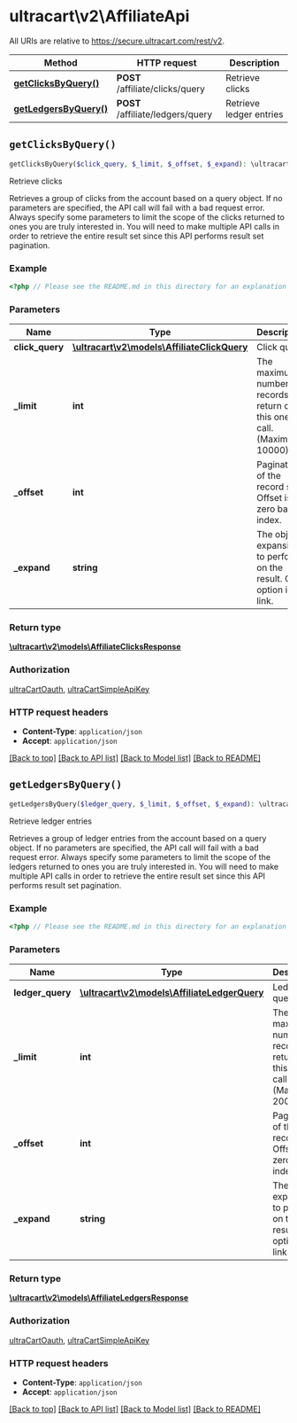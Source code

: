 # ultracart\v2\AffiliateApi

All URIs are relative to https://secure.ultracart.com/rest/v2.

Method | HTTP request | Description
------------- | ------------- | -------------
[**getClicksByQuery()**](AffiliateApi.md#getClicksByQuery) | **POST** /affiliate/clicks/query | Retrieve clicks
[**getLedgersByQuery()**](AffiliateApi.md#getLedgersByQuery) | **POST** /affiliate/ledgers/query | Retrieve ledger entries


## `getClicksByQuery()`

```php
getClicksByQuery($click_query, $_limit, $_offset, $_expand): \ultracart\v2\models\AffiliateClicksResponse
```

Retrieve clicks

Retrieves a group of clicks from the account based on a query object.  If no parameters are specified, the API call will fail with a bad request error.  Always specify some parameters to limit the scope of the clicks returned to ones you are truly interested in.  You will need to make multiple API calls in order to retrieve the entire result set since this API performs result set pagination.


### Example

```php
<?php // Please see the README.md in this directory for an explanation on why there are no samples here.
```


### Parameters

Name | Type | Description  | Notes
------------- | ------------- | ------------- | -------------
 **click_query** | [**\ultracart\v2\models\AffiliateClickQuery**](../Model/AffiliateClickQuery.md)| Click query |
 **_limit** | **int**| The maximum number of records to return on this one API call. (Maximum 10000) | [optional] [default to 10000]
 **_offset** | **int**| Pagination of the record set.  Offset is a zero based index. | [optional] [default to 0]
 **_expand** | **string**| The object expansion to perform on the result.  Only option is link. | [optional]

### Return type

[**\ultracart\v2\models\AffiliateClicksResponse**](../Model/AffiliateClicksResponse.md)

### Authorization

[ultraCartOauth](../../README.md#ultraCartOauth), [ultraCartSimpleApiKey](../../README.md#ultraCartSimpleApiKey)

### HTTP request headers

- **Content-Type**: `application/json`
- **Accept**: `application/json`

[[Back to top]](#) [[Back to API list]](../../README.md#endpoints)
[[Back to Model list]](../../README.md#models)
[[Back to README]](../../README.md)

## `getLedgersByQuery()`

```php
getLedgersByQuery($ledger_query, $_limit, $_offset, $_expand): \ultracart\v2\models\AffiliateLedgersResponse
```

Retrieve ledger entries

Retrieves a group of ledger entries from the account based on a query object.  If no parameters are specified, the API call will fail with a bad request error.  Always specify some parameters to limit the scope of the ledgers returned to ones you are truly interested in.  You will need to make multiple API calls in order to retrieve the entire result set since this API performs result set pagination.


### Example

```php
<?php // Please see the README.md in this directory for an explanation on why there are no samples here.
```


### Parameters

Name | Type | Description  | Notes
------------- | ------------- | ------------- | -------------
 **ledger_query** | [**\ultracart\v2\models\AffiliateLedgerQuery**](../Model/AffiliateLedgerQuery.md)| Ledger query |
 **_limit** | **int**| The maximum number of records to return on this one API call. (Maximum 200) | [optional] [default to 100]
 **_offset** | **int**| Pagination of the record set.  Offset is a zero based index. | [optional] [default to 0]
 **_expand** | **string**| The object expansion to perform on the result.  Only option is link. | [optional]

### Return type

[**\ultracart\v2\models\AffiliateLedgersResponse**](../Model/AffiliateLedgersResponse.md)

### Authorization

[ultraCartOauth](../../README.md#ultraCartOauth), [ultraCartSimpleApiKey](../../README.md#ultraCartSimpleApiKey)

### HTTP request headers

- **Content-Type**: `application/json`
- **Accept**: `application/json`

[[Back to top]](#) [[Back to API list]](../../README.md#endpoints)
[[Back to Model list]](../../README.md#models)
[[Back to README]](../../README.md)
